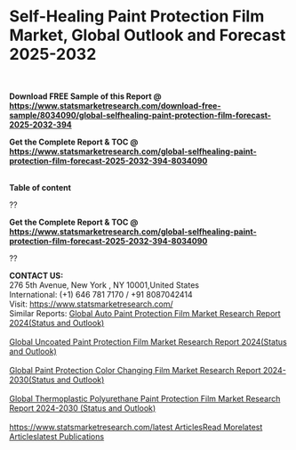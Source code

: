 <h1>Self-Healing Paint Protection Film Market, Global Outlook and Forecast 2025-2032</h1><br/><p><strong>Download FREE Sample of this Report @ <a href="https://www.statsmarketresearch.com/download-free-sample/8034090/global-selfhealing-paint-protection-film-forecast-2025-2032-394">https://www.statsmarketresearch.com/download-free-sample/8034090/global-selfhealing-paint-protection-film-forecast-2025-2032-394</a></strong></p>

<div><b>Get the Complete Report & TOC @ <a href="https://www.statsmarketresearch.com/global-selfhealing-paint-protection-film-forecast-2025-2032-394-8034090">https://www.statsmarketresearch.com/global-selfhealing-paint-protection-film-forecast-2025-2032-394-8034090</a></b></div>

<p><br />
<b>Table of content</b></p>

<p>??</p>

<div><b>Get the Complete Report & TOC @ <a href="https://www.statsmarketresearch.com/global-selfhealing-paint-protection-film-forecast-2025-2032-394-8034090">https://www.statsmarketresearch.com/global-selfhealing-paint-protection-film-forecast-2025-2032-394-8034090</a></b></div>

<p>??</p>

<p><b>CONTACT US:</b><br />
276 5th Avenue, New York , NY 10001,United States<br />
International: (+1) 646 781 7170 / +91 8087042414<br />
Visit: <a href="https://www.statsmarketresearch.com/">https://www.statsmarketresearch.com/</a><br />
Similar Reports: <a href="https://www.statsmarketresearch.com/global-selfhealing-paint-protection-film-forecast-2025-2032-394-8034090">Global Auto Paint Protection Film Market Research Report 2024(Status and Outlook)</a><br />
<br />
<a href="https://www.statsmarketresearch.com/global-selfhealing-paint-protection-film-forecast-2025-2032-394-8034090">Global Uncoated Paint Protection Film Market Research Report 2024(Status and Outlook)</a><br />
<br />
<a href="https://www.statsmarketresearch.com/global-selfhealing-paint-protection-film-forecast-2025-2032-394-8034090">Global Paint Protection Color Changing Film Market Research Report 2024-2030(Status and Outlook)</a><br />
<br />
<a href="https://www.statsmarketresearch.com/global-selfhealing-paint-protection-film-forecast-2025-2032-394-8034090">Global Thermoplastic Polyurethane Paint Protection Film Market Research Report 2024-2030 (Status and Outlook)</a><br />
<br />
<a href="https://gyeongbokgung.com">https://www.statsmarketresearch.com/</a><a href="https://hallyeomaritime.com">latest Articles</a><a href="https://jingwansa.com">Read More</a><a href="https://nguoiviet.jp/">latest Articles</a><a href="https://www.intelmarketresearch.com/">latest Publications</a></p>
